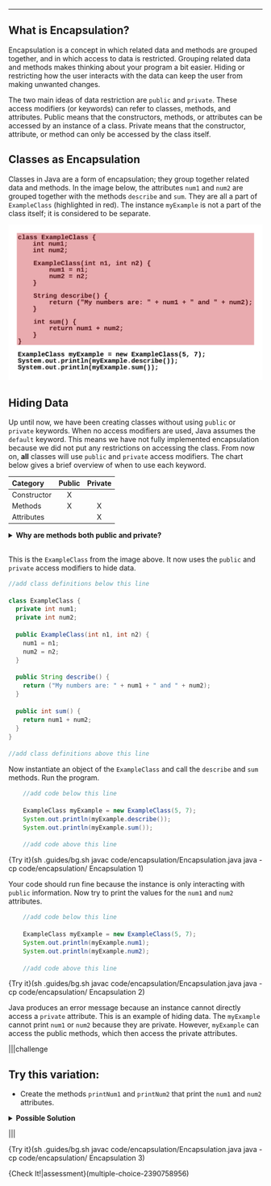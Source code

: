 ----------

## What is Encapsulation?

Encapsulation is a concept in which related data and methods are grouped together, and in which access to data is restricted. Grouping related data and methods makes thinking about your program a bit easier. Hiding or restricting how the user interacts with the data can keep the user from making unwanted changes. 

The two main ideas of data restriction are `public` and `private`. These access modifiers (or keywords) can refer to classes, methods, and attributes. Public means that the constructors, methods, or attributes can be accessed by an instance of a class. Private means that the constructor, attribute, or method can only be accessed by the class itself.

## Classes as Encapsulation

Classes in Java are a form of encapsulation; they group together related data and methods. In the image below, the attributes `num1` and `num2` are grouped together with the methods `describe` and `sum`. They are all a part of `ExampleClass` (highlighted in red). The instance `myExample` is not a part of the class itself; it is considered to be separate.

![Classes as Encapsulation](.guides/img/encapsulation/java-encapsulation.png)

## Hiding Data

Up until now, we have been creating classes without using `public` or `private` keywords. When no access modifiers are used, Java assumes the `default` keyword. This means we have not fully implemented encapsulation because we did not put any restrictions on accessing the class. From now on, **all** classes will use `public` and `private` access modifiers. The chart below gives a brief overview of when to use each keyword.

|Category   |Public|Private|
|:----------|:----:|:-----:|
|Constructor|X     |       |
|Methods    |X     |X      |
|Attributes |      |X      |

<details>
  <summary><strong>Why are methods both public and private?</strong></summary>
  In the pages that follow, you will see when making methods public is a good idea, and when keeping methods private is preferable. A well designed program will use a mix of public and private methods.
</details><br>

This is the `ExampleClass` from the image above. It now uses the `public` and `private` access modifiers to hide data.

```java
//add class definitions below this line
    
class ExampleClass {
  private int num1;
  private int num2;

  public ExampleClass(int n1, int n2) {
    num1 = n1;
    num2 = n2;
  }

  public String describe() {
    return ("My numbers are: " + num1 + " and " + num2);
  }

  public int sum() {
    return num1 + num2;
  }
}
  
//add class definitions above this line
```

Now instantiate an object of the `ExampleClass` and call the `describe` and `sum` methods. Run the program.

```java
    //add code below this line

    ExampleClass myExample = new ExampleClass(5, 7);
    System.out.println(myExample.describe());
    System.out.println(myExample.sum());

    //add code above this line
```

{Try it}(sh .guides/bg.sh javac code/encapsulation/Encapsulation.java java -cp code/encapsulation/ Encapsulation 1)

Your code should run fine because the instance is only interacting with `public` information. Now try to print the values for the `num1` and `num2` attributes.

```java
    //add code below this line

    ExampleClass myExample = new ExampleClass(5, 7);
    System.out.println(myExample.num1);
    System.out.println(myExample.num2);

    //add code above this line
```

{Try it}(sh .guides/bg.sh javac code/encapsulation/Encapsulation.java java -cp code/encapsulation/ Encapsulation 2)

Java produces an error message because an instance cannot directly access a `private` attribute. This is an example of hiding data. The `myExample` cannot print `num1` or `num2` because they are private. However, `myExample` can access the public methods, which then access the private attributes.

|||challenge
## Try this variation:
* Create the methods `printNum1` and `printNum2` that print the `num1` and `num2` attributes.

<details>
  <summary><strong>Possible Solution</strong></summary>
  
  ```java
    public void printNum1() {
     System.out.println(num1);
    }
  
    public void printNum2() {
      System.out.println(num2);
    }
  ```
  
</details>

|||

{Try it}(sh .guides/bg.sh javac code/encapsulation/Encapsulation.java java -cp code/encapsulation/ Encapsulation 3)

{Check It!|assessment}(multiple-choice-2390758956)
